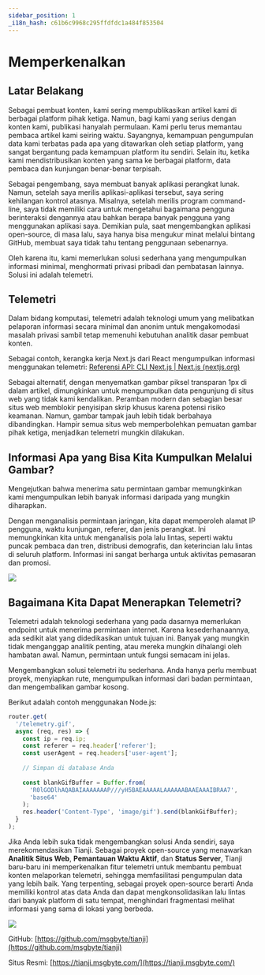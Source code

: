 ```yaml
---
sidebar_position: 1
_i18n_hash: c61b6c9968c295ffdfdc1a484f853504
---
```

# Memperkenalkan

## Latar Belakang

Sebagai pembuat konten, kami sering mempublikasikan artikel kami di berbagai platform pihak ketiga. Namun, bagi kami yang serius dengan konten kami, publikasi hanyalah permulaan. Kami perlu terus memantau pembaca artikel kami seiring waktu. Sayangnya, kemampuan pengumpulan data kami terbatas pada apa yang ditawarkan oleh setiap platform, yang sangat bergantung pada kemampuan platform itu sendiri. Selain itu, ketika kami mendistribusikan konten yang sama ke berbagai platform, data pembaca dan kunjungan benar-benar terpisah.

Sebagai pengembang, saya membuat banyak aplikasi perangkat lunak. Namun, setelah saya merilis aplikasi-aplikasi tersebut, saya sering kehilangan kontrol atasnya. Misalnya, setelah merilis program command-line, saya tidak memiliki cara untuk mengetahui bagaimana pengguna berinteraksi dengannya atau bahkan berapa banyak pengguna yang menggunakan aplikasi saya. Demikian pula, saat mengembangkan aplikasi open-source, di masa lalu, saya hanya bisa mengukur minat melalui bintang GitHub, membuat saya tidak tahu tentang penggunaan sebenarnya.

Oleh karena itu, kami memerlukan solusi sederhana yang mengumpulkan informasi minimal, menghormati privasi pribadi dan pembatasan lainnya. Solusi ini adalah telemetri.

## Telemetri

Dalam bidang komputasi, telemetri adalah teknologi umum yang melibatkan pelaporan informasi secara minimal dan anonim untuk mengakomodasi masalah privasi sambil tetap memenuhi kebutuhan analitik dasar pembuat konten.

Sebagai contoh, kerangka kerja Next.js dari React mengumpulkan informasi menggunakan telemetri: [Referensi API: CLI Next.js | Next.js (nextjs.org)](https://nextjs.org/docs/app/api-reference/next-cli#telemetry)

Sebagai alternatif, dengan menyematkan gambar piksel transparan 1px di dalam artikel, dimungkinkan untuk mengumpulkan data pengunjung di situs web yang tidak kami kendalikan. Peramban modern dan sebagian besar situs web memblokir penyisipan skrip khusus karena potensi risiko keamanan. Namun, gambar tampak jauh lebih tidak berbahaya dibandingkan. Hampir semua situs web memperbolehkan pemuatan gambar pihak ketiga, menjadikan telemetri mungkin dilakukan.

## Informasi Apa yang Bisa Kita Kumpulkan Melalui Gambar?

Mengejutkan bahwa menerima satu permintaan gambar memungkinkan kami mengumpulkan lebih banyak informasi daripada yang mungkin diharapkan.

Dengan menganalisis permintaan jaringan, kita dapat memperoleh alamat IP pengguna, waktu kunjungan, referer, dan jenis perangkat. Ini memungkinkan kita untuk menganalisis pola lalu lintas, seperti waktu puncak pembaca dan tren, distribusi demografis, dan keterincian lalu lintas di seluruh platform. Informasi ini sangat berharga untuk aktivitas pemasaran dan promosi.

![](/img/telemetry/1.png)

## Bagaimana Kita Dapat Menerapkan Telemetri?

Telemetri adalah teknologi sederhana yang pada dasarnya memerlukan endpoint untuk menerima permintaan internet. Karena kesederhanaannya, ada sedikit alat yang didedikasikan untuk tujuan ini. Banyak yang mungkin tidak menganggap analitik penting, atau mereka mungkin dihalangi oleh hambatan awal. Namun, permintaan untuk fungsi semacam ini jelas.

Mengembangkan solusi telemetri itu sederhana. Anda hanya perlu membuat proyek, menyiapkan rute, mengumpulkan informasi dari badan permintaan, dan mengembalikan gambar kosong.

Berikut adalah contoh menggunakan Node.js:

```jsx
router.get(
  '/telemetry.gif',
  async (req, res) => {
    const ip = req.ip;
    const referer = req.header['referer'];
    const userAgent = req.headers['user-agent'];
    
    // Simpan di database Anda
    
    const blankGifBuffer = Buffer.from(
      'R0lGODlhAQABAIAAAAAAAP///yH5BAEAAAAALAAAAAABAAEAAAIBRAA7',
      'base64'
    );
    res.header('Content-Type', 'image/gif').send(blankGifBuffer);
  }
);
```

Jika Anda lebih suka tidak mengembangkan solusi Anda sendiri, saya merekomendasikan Tianji. Sebagai proyek open-source yang menawarkan **Analitik Situs Web**, **Pemantauan Waktu Aktif**, dan **Status Server**, Tianji baru-baru ini memperkenalkan fitur telemetri untuk membantu pembuat konten melaporkan telemetri, sehingga memfasilitasi pengumpulan data yang lebih baik. Yang terpenting, sebagai proyek open-source berarti Anda memiliki kontrol atas data Anda dan dapat mengkonsolidasikan lalu lintas dari banyak platform di satu tempat, menghindari fragmentasi melihat informasi yang sama di lokasi yang berbeda.

![](/img/telemetry/2.png)

GitHub: [https://github.com/msgbyte/tianji](https://github.com/msgbyte/tianji)

Situs Resmi: [https://tianji.msgbyte.com/](https://tianji.msgbyte.com/)
